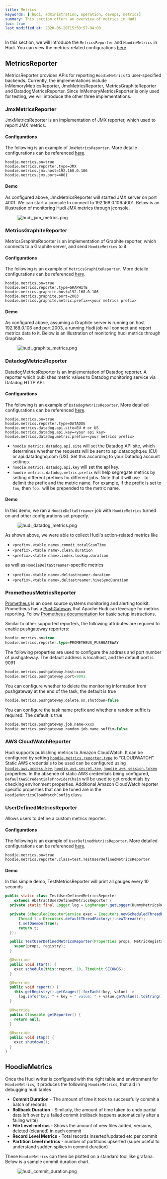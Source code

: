 ```yaml
---
title: Metrics
keywords: [ hudi, administration, operation, devops, metrics]
summary: This section offers an overview of metrics in Hudi
toc: true
last_modified_at: 2020-06-20T15:59:57-04:00
---
```


In this section, we will introduce the `MetricsReporter` and `HoodieMetrics` in Hudi. You can view the metrics-related configurations [here](configurations#metrics-configs).

## MetricsReporter

MetricsReporter provides APIs for reporting `HoodieMetrics` to user-specified backends. Currently, the implementations include InMemoryMetricsReporter, JmxMetricsReporter, MetricsGraphiteReporter and DatadogMetricsReporter. Since InMemoryMetricsReporter is only used for testing, we will introduce the other three implementations.

### JmxMetricsReporter

JmxMetricsReporter is an implementation of JMX reporter, which used to report JMX metrics.

#### Configurations
The following is an example of `JmxMetricsReporter`. More detaile configurations can be referenced [here](configurations#jmx).

  ```properties
  hoodie.metrics.on=true
  hoodie.metrics.reporter.type=JMX
  hoodie.metrics.jmx.host=192.168.0.106
  hoodie.metrics.jmx.port=4001
  ```

#### Demo
As configured above, JmxMetricsReporter will started JMX server on port 4001. We can start a jconsole to connect to 192.168.0.106:4001. Below is an illustration of monitoring Hudi JMX metrics through jconsole.
<figure>
    <img className="docimage" src={require("/assets/images/hudi_jxm_metrics.png").default} alt="hudi_jxm_metrics.png"  />
</figure>

### MetricsGraphiteReporter

MetricsGraphiteReporter is an implementation of Graphite reporter, which connects to a Graphite server, and send `HoodieMetrics` to it.

#### Configurations
The following is an example of `MetricsGraphiteReporter`. More detaile configurations can be referenced [here](configurations#graphite).

  ```properties
  hoodie.metrics.on=true
  hoodie.metrics.reporter.type=GRAPHITE
  hoodie.metrics.graphite.host=192.168.0.106
  hoodie.metrics.graphite.port=2003
  hoodie.metrics.graphite.metric.prefix=<your metrics prefix>
  ```
#### Demo
As configured above, assuming a Graphite server is running on host 192.168.0.106 and port 2003, a running Hudi job will connect and report metrics data to it. Below is an illustration of monitoring hudi metrics through Graphite.
  <figure>
      <img className="docimage" src={require("/assets/images/hudi_graphite_metrics.png").default} alt="hudi_graphite_metrics.png"  />
  </figure>

### DatadogMetricsReporter

DatadogMetricsReporter is an implementation of Datadog reporter.
A reporter which publishes metric values to Datadog monitoring service via Datadog HTTP API.

#### Configurations
The following is an example of `DatadogMetricsReporter`. More detailed configurations can be referenced [here](configurations#datadog).

```properties
hoodie.metrics.on=true
hoodie.metrics.reporter.type=DATADOG
hoodie.metrics.datadog.api.site=EU # or US
hoodie.metrics.datadog.api.key=<your api key>
hoodie.metrics.datadog.metric.prefix=<your metrics prefix>
```

 * `hoodie.metrics.datadog.api.site` will set the Datadog API site, which determines whether the requests will be sent to api.datadoghq.eu (EU) or api.datadoghq.com (US). Set this according to your Datadog account settings.
 * `hoodie.metrics.datadog.api.key` will set the api key.
 * `hoodie.metrics.datadog.metric.prefix` will help segregate metrics by setting different prefixes for different jobs. Note that it will use `.` to delimit the prefix and the metric name. For example, if the prefix is set to `foo`, then `foo.` will be prepended to the metric name.

#### Demo
In this demo, we ran a `HoodieDeltaStreamer` job with `HoodieMetrics` turned on and other configurations set properly.

<figure>
    <img className="docimage" src={require("/assets/images/blog/2020-05-28-datadog-metrics-demo.png").default} alt="hudi_datadog_metrics.png"  />
</figure>

 As shown above, we were able to collect Hudi's action-related metrics like

 * `<prefix>.<table name>.commit.totalScanTime`
 * `<prefix>.<table name>.clean.duration`
 * `<prefix>.<table name>.index.lookup.duration`

 as well as `HoodieDeltaStreamer`-specific metrics

 * `<prefix>.<table name>.deltastreamer.duration`
 * `<prefix>.<table name>.deltastreamer.hiveSyncDuration`

### PrometheusMetricsReporter
[Prometheus](https://prometheus.io/) is an open source systems monitoring and alerting toolkit.
Prometheus has a [PushGateway](https://prometheus.io/docs/practices/pushing/) that Apache Hudi can leverage for metrics reporting.
Follow [Prometheus documentation](https://prometheus.io/docs/introduction/first_steps/) for basic setup instructions.

Similar to other supported reporters, the following attributes are required to enable pushgateway reporters:

```scala
hoodie.metrics.on=true
hoodie.metrics.reporter.type=PROMETHEUS_PUSHGATEWAY
```

The following properties are used to configure the address and port number of pushgateway. The default address is
localhost, and the default port is 9091

```scala
hoodie.metrics.pushgateway.host=xxxx
hoodie.metrics.pushgateway.port=9091
```

You can configure whether to delete the monitoring information from pushgateway at the end of the task, the default is true

```scala
hoodie.metrics.pushgateway.delete.on.shutdown=false
```

You can configure the task name prefix and whether a random suffix is required. The default is true

```scala
hoodie.metrics.pushgateway.job.name=xxxx
hoodie.metrics.pushgateway.random.job.name.suffix=false
```

### AWS CloudWatchReporter
Hudi supports publishing metrics to Amazon CloudWatch. It can be configured by setting [`hoodie.metrics.reporter.type`](https://hudi.apache.org/docs/next/configurations#hoodiemetricsreportertype) 
to “CLOUDWATCH”. Static AWS credentials to be used can be configured using 
[`hoodie.aws.access.key`](https://hudi.apache.org/docs/next/configurations#hoodieawsaccesskey),
[`hoodie.aws.secret.key`](https://hudi.apache.org/docs/next/configurations#hoodieawssecretkey),
[`hoodie.aws.session.token`](https://hudi.apache.org/docs/next/configurations#hoodieawssessiontoken) properties.
In the absence of static AWS credentials being configured, `DefaultAWSCredentialsProviderChain` will be used to get 
credentials by checking environment properties. Additional Amazon CloudWatch reporter specific properties that can be 
tuned are in the `HoodieMetricsCloudWatchConfig` class.

### UserDefinedMetricsReporter

Allows users to define a custom metrics reporter.

#### Configurations
The following is an example of `UserDefinedMetricsReporter`. More detailed configurations can be referenced [here](configurations#user-defined-reporter).

```properties
hoodie.metrics.on=true
hoodie.metrics.reporter.class=test.TestUserDefinedMetricsReporter
```

#### Demo
In this simple demo, TestMetricsReporter will print all gauges every 10 seconds

```java
public static class TestUserDefinedMetricsReporter 
    extends AbstractUserDefinedMetricsReporter {
  private static final Logger log = LogManager.getLogger(DummyMetricsReporter.class);

  private ScheduledExecutorService exec = Executors.newScheduledThreadPool(1, r -> {
      Thread t = Executors.defaultThreadFactory().newThread(r);
      t.setDaemon(true);
      return t;
  });

  public TestUserDefinedMetricsReporter(Properties props, MetricRegistry registry) {
    super(props, registry);
  }

  @Override
  public void start() {
    exec.schedule(this::report, 10, TimeUnit.SECONDS);
  }

  @Override
  public void report() {
    this.getRegistry().getGauges().forEach((key, value) -> 
      log.info("key: " + key + " value: " + value.getValue().toString()));
  }

  @Override
  public Closeable getReporter() {
    return null;
  }

  @Override
  public void stop() {
    exec.shutdown();
  }
}
```

## HoodieMetrics

Once the Hudi writer is configured with the right table and environment for `HoodieMetrics`, it produces the following `HoodieMetrics`, that aid in debugging hudi tables

 - **Commit Duration** - The amount of time it took to successfully commit a batch of records
 - **Rollback Duration** - Similarly, the amount of time taken to undo partial data left over by a failed commit (rollback happens automatically after a failing write)
 - **File Level metrics** - Shows the amount of new files added, versions, deleted (cleaned) in each commit
 - **Record Level Metrics** - Total records inserted/updated etc per commit
 - **Partition Level metrics** - number of partitions upserted (super useful to understand sudden spikes in commit duration)

These `HoodieMetrics` can then be plotted on a standard tool like grafana. Below is a sample commit duration chart.

<figure>
    <img className="docimage" src={require("/assets/images/hudi_commit_duration.png").default} alt="hudi_commit_duration.png"  />
</figure>
